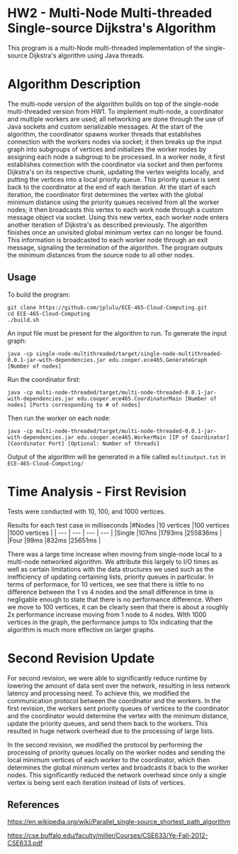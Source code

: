 # HW2 - Multi-Node Multi-threaded Single-source Dijkstra's Algorithm

This program is a multi-Node multi-threaded implementation of the single-source Dijkstra's algorithm using Java threads.

# Algorithm Description
The multi-node version of the algorithm builds on top of the single-node multi-threaded version from HW1. To implement multi-node, a coordinator and multiple workers are used; all networking are done through the use of Java sockets and custom serializable messages. At the start of the algorithm, the coordinator spawns worker threads that establishes connection with the workers nodes via socket; it then breaks up the input graph into subgroups of vertices and initializes the worker nodes by assigning each node a subgroup to be processed. In a worker node, it first establishes connection with the coordinator via socket and then performs Dijkstra's on its respective chunk, updating the vertex weights locally, and putting the vertices into a local priority queue. This priority queue is sent back to the coordinator at the end of each iteration. At the start of each iteration, the coordinator first determines the vertex with the global minimum distance using the priority queues received from all the worker nodes; it then broadcasts this vertex to each work node through a custom message object via socket. Using this new vertex, each worker node enters another iteration of Dijkstra's as described previously. The algorithm finishes once an unvisited global minimum vertex can no longer be found. This information is broadcasted to each worker node through an exit message, signaling the termination of the algorithm. The program outputs the minimum distances from the source node to all other nodes.

## Usage
To build the program:
```
git clone https://github.com/jplulu/ECE-465-Cloud-Computing.git
cd ECE-465-Cloud-Computing
./build.sh
```
An input file must be present for the algorithm to run. To generate the input graph:
```
java -cp single-node-multithreaded/target/single-node-multithreaded-0.0.1-jar-with-dependencies.jar edu.cooper.ece465.GenerateGraph [Number of nodes]
```
Run the coordinator first:
```
java -cp multi-node-threaded/target/multi-node-threaded-0.0.1-jar-with-dependencies.jar edu.cooper.ece465.CoordinatorMain [Number of nodes] [Ports corresponding to # of nodes]
```
Then run the worker on each node:
```
java -cp multi-node-threaded/target/multi-node-threaded-0.0.1-jar-with-dependencies.jar edu.cooper.ece465.WorkerMain [IP of Coordinator] [Coordinator Port] [Optional: Number of threads]
```
Output of the algorithm will be generated in a file called ```multioutput.txt``` in ```ECE-465-Cloud-Computing/```

# Time Analysis - First Revision
Tests were conducted with 10, 100, and 1000 vertices.

Results for each test case in milliseconds
|#Nodes		|10 vertices			|100 vertices			|1000 vertices |
| --- | --- | --- | --- |
|Single		|107ms			|1793ms			|255836ms |
|Four		|99ms				|832ms			|25651ms |


There was a large time increase when moving from single-node local to a multi-node networked algorithm. We attribute this largely to I/O times as well as certain limitations with the data structures we used such as the inefficiency of updating certaining lists, priority queues in particular. In terms of performace, for 10 vertices, we see that there is little to no difference between the 1 vs 4 nodes and the small difference in time is negligable enough to state that there is no performance difference. When we move to 100 vertices, it can be clearly seen that there is about a roughly 2x performance increase moving from 1 node to 4 nodes. WIth 1000 vertices in the graph, the performance jumps to 10x indicating that the algorithm is much more effective on larger graphs.

# Second Revision Update
For second revision, we were able to significantly reduce runtime by lowering the amount of data sent over the network, resulting in less network latency and processing need. To achieve this, we modified the communication protocol between the coordinator and the workers. In the first revision, the workers sent priority queues of vertices to the coordinator and the coordinator would determine the vertex with the minimum distance, update the priority queues, and send them back to the workers. This resulted in huge network overhead due to the processing of large lists.

In the second revision, we modified the protocol by performing the processing of priority queues locally on the worker nodes and sending the local minimum vertices of each worker to the coordinator, which then determines the global minimum vertex and broadcasts it back to the worker nodes. This significantly reduced the network overhead since only a single vertex is being sent each iteration instead of lists of vertices.


## References
https://en.wikipedia.org/wiki/Parallel_single-source_shortest_path_algorithm

https://cse.buffalo.edu/faculty/miller/Courses/CSE633/Ye-Fall-2012-CSE633.pdf
